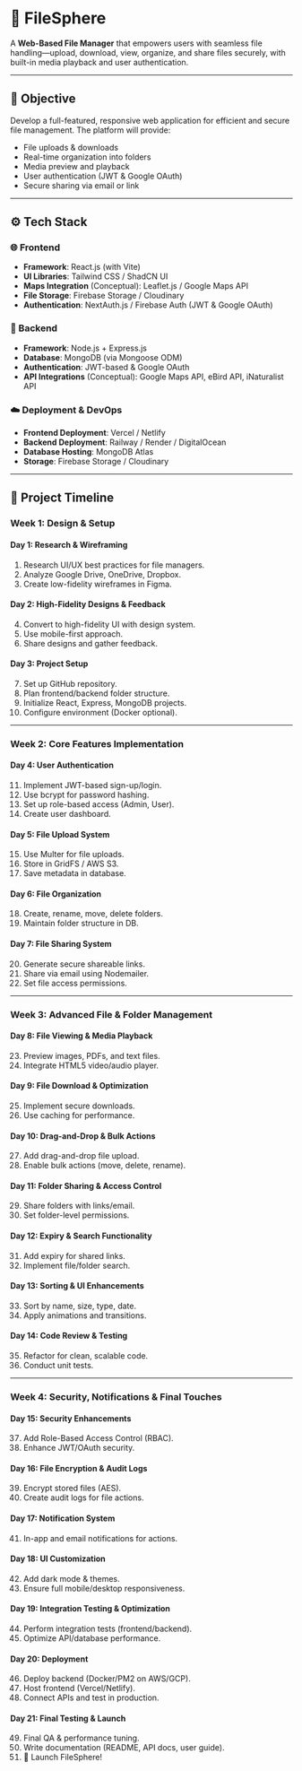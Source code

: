 # 📁 FileSphere

A **Web-Based File Manager** that empowers users with seamless file handling—upload, download, view, organize, and share files securely, with built-in media playback and user authentication.

---

## 🚀 Objective

Develop a full-featured, responsive web application for efficient and secure file management. The platform will provide:

- File uploads & downloads  
- Real-time organization into folders  
- Media preview and playback  
- User authentication (JWT & Google OAuth)  
- Secure sharing via email or link  

---

## ⚙️ Tech Stack

### 🌐 Frontend
- **Framework**: React.js (with Vite)
- **UI Libraries**: Tailwind CSS / ShadCN UI
- **Maps Integration** (Conceptual): Leaflet.js / Google Maps API
- **File Storage**: Firebase Storage / Cloudinary
- **Authentication**: NextAuth.js / Firebase Auth (JWT & Google OAuth)

### 🔧 Backend
- **Framework**: Node.js + Express.js
- **Database**: MongoDB (via Mongoose ODM)
- **Authentication**: JWT-based & Google OAuth
- **API Integrations** (Conceptual): Google Maps API, eBird API, iNaturalist API

### ☁️ Deployment & DevOps
- **Frontend Deployment**: Vercel / Netlify
- **Backend Deployment**: Railway / Render / DigitalOcean
- **Database Hosting**: MongoDB Atlas
- **Storage**: Firebase Storage / Cloudinary

---

## 📅 Project Timeline

### Week 1: Design & Setup

#### Day 1: Research & Wireframing
1. Research UI/UX best practices for file managers.
2. Analyze Google Drive, OneDrive, Dropbox.
3. Create low-fidelity wireframes in Figma.

#### Day 2: High-Fidelity Designs & Feedback
4. Convert to high-fidelity UI with design system.
5. Use mobile-first approach.
6. Share designs and gather feedback.

#### Day 3: Project Setup
7. Set up GitHub repository.
8. Plan frontend/backend folder structure.
9. Initialize React, Express, MongoDB projects.
10. Configure environment (Docker optional).

---

### Week 2: Core Features Implementation

#### Day 4: User Authentication
11. Implement JWT-based sign-up/login.
12. Use bcrypt for password hashing.
13. Set up role-based access (Admin, User).
14. Create user dashboard.

#### Day 5: File Upload System
15. Use Multer for file uploads.
16. Store in GridFS / AWS S3.
17. Save metadata in database.

#### Day 6: File Organization
18. Create, rename, move, delete folders.
19. Maintain folder structure in DB.

#### Day 7: File Sharing System
20. Generate secure shareable links.
21. Share via email using Nodemailer.
22. Set file access permissions.

---

### Week 3: Advanced File & Folder Management

#### Day 8: File Viewing & Media Playback
23. Preview images, PDFs, and text files.
24. Integrate HTML5 video/audio player.

#### Day 9: File Download & Optimization
25. Implement secure downloads.
26. Use caching for performance.

#### Day 10: Drag-and-Drop & Bulk Actions
27. Add drag-and-drop file upload.
28. Enable bulk actions (move, delete, rename).

#### Day 11: Folder Sharing & Access Control
29. Share folders with links/email.
30. Set folder-level permissions.

#### Day 12: Expiry & Search Functionality
31. Add expiry for shared links.
32. Implement file/folder search.

#### Day 13: Sorting & UI Enhancements
33. Sort by name, size, type, date.
34. Apply animations and transitions.

#### Day 14: Code Review & Testing
35. Refactor for clean, scalable code.
36. Conduct unit tests.

---

### Week 4: Security, Notifications & Final Touches

#### Day 15: Security Enhancements
37. Add Role-Based Access Control (RBAC).
38. Enhance JWT/OAuth security.

#### Day 16: File Encryption & Audit Logs
39. Encrypt stored files (AES).
40. Create audit logs for file actions.

#### Day 17: Notification System
41. In-app and email notifications for actions.

#### Day 18: UI Customization
42. Add dark mode & themes.
43. Ensure full mobile/desktop responsiveness.

#### Day 19: Integration Testing & Optimization
44. Perform integration tests (frontend/backend).
45. Optimize API/database performance.

#### Day 20: Deployment
46. Deploy backend (Docker/PM2 on AWS/GCP).
47. Host frontend (Vercel/Netlify).
48. Connect APIs and test in production.

#### Day 21: Final Testing & Launch
49. Final QA & performance tuning.
50. Write documentation (README, API docs, user guide).
51. 🚀 Launch FileSphere!


